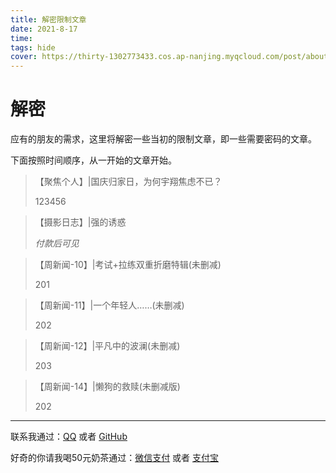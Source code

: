 ```yaml
---
title: 解密限制文章
date: 2021-8-17
time: 
tags: hide
cover: https://thirty-1302773433.cos.ap-nanjing.myqcloud.com/post/about/keys/kristina-flour-BcjdbyKWquw-unsplash.jpg
---
```


# 解密

应有的朋友的需求，这里将解密一些当初的限制文章，即一些需要密码的文章。

下面按照时间顺序，从一开始的文章开始。

> 【聚焦个人】|国庆归家日，为何宇翔焦虑不已？
>
> 123456

> 【摄影日志】|强的诱惑
>
> *付款后可见*

> 【周新闻-10】|考试+拉练双重折磨特辑(未删减)
>
> 201

> 【周新闻-11】|一个年轻人……(未删减)
>
> 202

> 【周新闻-12】|平凡中的波澜(未删减)
>
> 203

> 【周新闻-14】|懒狗的救赎(未删减版)
>
> 202




----------------------------------------------------------------------------------------------------------------------------------------------------------------------------------------------------------------

联系我通过：[QQ](https://thirty-1302773433.cos.ap-nanjing.myqcloud.com/post/about/1601644798481_temp_qrcode_share_9993.png) 或者 [GitHub](https://github.com)  

好奇的你请我喝50元奶茶通过：[微信支付](https://thirty-1302773433.cos.ap-nanjing.myqcloud.com/post/about/mm_facetoface_collect_qrcode_1601644852828.png) 或者 [支付宝](https://thirty-1302773433.cos.ap-nanjing.myqcloud.com/post/about/1601644966171(1).jpg)
